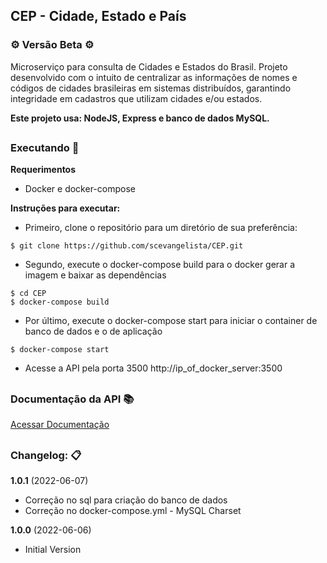 ## CEP - Cidade, Estado e País
### :gear: Versão Beta :gear:

Microserviço para consulta de Cidades e Estados do Brasil. 
Projeto desenvolvido com o intuito de centralizar as informações de nomes e códigos de cidades brasileiras em sistemas distribuídos, garantindo integridade em cadastros que utilizam cidades e/ou estados.

**Este projeto usa: NodeJS, Express e banco de dados MySQL.**


##
### Executando :electric_plug:  

**Requerimentos**
- Docker e docker-compose

**Instruções para executar:**
- Primeiro, clone o repositório para um diretório de sua preferência:
```
$ git clone https://github.com/scevangelista/CEP.git
```

- Segundo, execute o docker-compose build para o docker gerar a imagem e baixar as dependências
```
$ cd CEP
$ docker-compose build
```

- Por último, execute o docker-compose start para iniciar o container de banco de dados e o de aplicação
```
$ docker-compose start
```

- Acesse a API pela porta 3500
http://ip_of_docker_server:3500

##
### Documentação da API :books:

[Acessar Documentação](https://github.com/scevangelista/CEP/tree/main/docs)

##
### Changelog: :clipboard:

**1.0.1** (2022-06-07)
- Correção no sql para criação do banco de dados
- Correção no docker-compose.yml - MySQL Charset

**1.0.0** (2022-06-06)
- Initial Version
